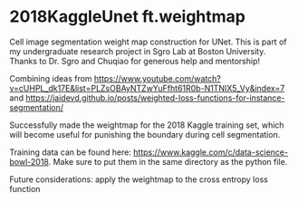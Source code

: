 # 2018KaggleUnet ft.weightmap

Cell image segmentation weight map construction for UNet. This is part of my undergraduate research project in Sgro Lab at Boston University. Thanks to Dr. Sgro and Chuqiao for generous help and mentorship!

Combining ideas from https://www.youtube.com/watch?v=cUHPL_dk17E&list=PLZsOBAyNTZwYuFfht61R0b-N1TNIX5_Vy&index=7 and 
https://jaidevd.github.io/posts/weighted-loss-functions-for-instance-segmentation/

Successfully made the weightmap for the 2018 Kaggle training set, which will become useful for punishing the boundary during cell segmentation.

Training data can be found here: https://www.kaggle.com/c/data-science-bowl-2018. Make sure to put them in the same directory as the python file. 

Future considerations:
apply the weightmap to the cross entropy loss function 
